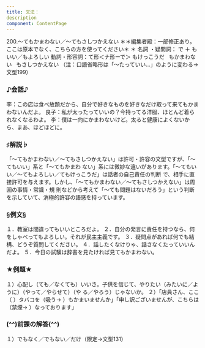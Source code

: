 ```yaml
---
title: 文法：
description
component: ContentPage
---
```



200.～てもかまわない／～てもさしつかえない
＊＊編集者殿：一部修正あり。ここは原本でなく、こちらの方を使ってください＊
＊
名詞 ・疑問詞： で ＋ もいい／もよろしい
動詞・形容詞：て形＜ナ形ーで＞ もけっこうだ
  もかまわない
  もさしつかえない
（注：口語省略形は「～たっていい…」のように変わる→文型199）
### ♪会話♪
李：この店は食べ放題だから、自分で好きなものを好きなだけ取って来てもかまわないんだよ。 良子：私が太ったっていいの？今持ってる洋服、ほとんど着られなくなるわよ。
李：僕は一向にかまわないけど。太ると健康によくないから、まあ、ほどほどに。
### ♯解説♭
「～てもかまわない／～てもさしつかえない」は許可・許容の文型ですが、「～てもいい」系と「～てもかまわ ない」系には微妙な違いがあります。「～てもいい／～てもよろしい／てもけっこうだ」は話者の自己責任の判断 で、相手に直接許可を与えます。しかし、「～てもかまわない／～てもさしつかえない」は周囲の事情・常識・規 則などから考えて「～ても問題はないだろう」という判断を示していて、消極的許容の語感を持っています。
### §例文§
１．教室は間違ってもいいところだよ。
２．自分の発言に責任を持つなら、何をしゃべってもよろしい。それが民主主義です。
３．疑問点があれば何でも結構、どうぞ質問してください。
４．話したくなけりゃ、話さなくたっていいんだよ。
５．今日の試験は辞書を見たければ見てもかまわない。
### ★例題★
１）心配し（ても／なくても）いいさ。子供を信じて、やりたい（みたいに／ように）（やって／やらせて）（や
る／やろう）じゃないか。
２）「店員さん、ここ（ ）タバコを（吸う→ ）もかまいませんか」「申し訳ございませんが、こちらは
（禁煙→ ）なっております」
### (^^)前課の解答(^^)
１）でもなく／でもない／だけ（限定→文型131）
